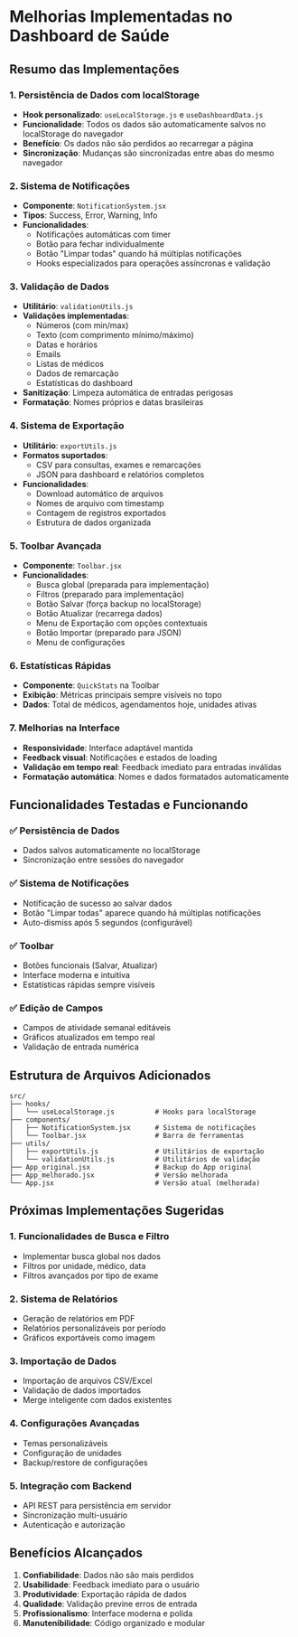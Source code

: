 # Melhorias Implementadas no Dashboard de Saúde

## Resumo das Implementações

### 1. Persistência de Dados com localStorage
- **Hook personalizado**: `useLocalStorage.js` e `useDashboardData.js`
- **Funcionalidade**: Todos os dados são automaticamente salvos no localStorage do navegador
- **Benefício**: Os dados não são perdidos ao recarregar a página
- **Sincronização**: Mudanças são sincronizadas entre abas do mesmo navegador

### 2. Sistema de Notificações
- **Componente**: `NotificationSystem.jsx`
- **Tipos**: Success, Error, Warning, Info
- **Funcionalidades**:
  - Notificações automáticas com timer
  - Botão para fechar individualmente
  - Botão "Limpar todas" quando há múltiplas notificações
  - Hooks especializados para operações assíncronas e validação

### 3. Validação de Dados
- **Utilitário**: `validationUtils.js`
- **Validações implementadas**:
  - Números (com min/max)
  - Texto (com comprimento mínimo/máximo)
  - Datas e horários
  - Emails
  - Listas de médicos
  - Dados de remarcação
  - Estatísticas do dashboard
- **Sanitização**: Limpeza automática de entradas perigosas
- **Formatação**: Nomes próprios e datas brasileiras

### 4. Sistema de Exportação
- **Utilitário**: `exportUtils.js`
- **Formatos suportados**:
  - CSV para consultas, exames e remarcações
  - JSON para dashboard e relatórios completos
- **Funcionalidades**:
  - Download automático de arquivos
  - Nomes de arquivo com timestamp
  - Contagem de registros exportados
  - Estrutura de dados organizada

### 5. Toolbar Avançada
- **Componente**: `Toolbar.jsx`
- **Funcionalidades**:
  - Busca global (preparada para implementação)
  - Filtros (preparado para implementação)
  - Botão Salvar (força backup no localStorage)
  - Botão Atualizar (recarrega dados)
  - Menu de Exportação com opções contextuais
  - Botão Importar (preparado para JSON)
  - Menu de configurações

### 6. Estatísticas Rápidas
- **Componente**: `QuickStats` na Toolbar
- **Exibição**: Métricas principais sempre visíveis no topo
- **Dados**: Total de médicos, agendamentos hoje, unidades ativas

### 7. Melhorias na Interface
- **Responsividade**: Interface adaptável mantida
- **Feedback visual**: Notificações e estados de loading
- **Validação em tempo real**: Feedback imediato para entradas inválidas
- **Formatação automática**: Nomes e dados formatados automaticamente

## Funcionalidades Testadas e Funcionando

### ✅ Persistência de Dados
- Dados salvos automaticamente no localStorage
- Sincronização entre sessões do navegador

### ✅ Sistema de Notificações
- Notificação de sucesso ao salvar dados
- Botão "Limpar todas" aparece quando há múltiplas notificações
- Auto-dismiss após 5 segundos (configurável)

### ✅ Toolbar
- Botões funcionais (Salvar, Atualizar)
- Interface moderna e intuitiva
- Estatísticas rápidas sempre visíveis

### ✅ Edição de Campos
- Campos de atividade semanal editáveis
- Gráficos atualizados em tempo real
- Validação de entrada numérica

## Estrutura de Arquivos Adicionados

```
src/
├── hooks/
│   └── useLocalStorage.js          # Hooks para localStorage
├── components/
│   ├── NotificationSystem.jsx      # Sistema de notificações
│   └── Toolbar.jsx                 # Barra de ferramentas
├── utils/
│   ├── exportUtils.js              # Utilitários de exportação
│   └── validationUtils.js          # Utilitários de validação
├── App_original.jsx                # Backup do App original
├── App_melhorado.jsx               # Versão melhorada
└── App.jsx                         # Versão atual (melhorada)
```

## Próximas Implementações Sugeridas

### 1. Funcionalidades de Busca e Filtro
- Implementar busca global nos dados
- Filtros por unidade, médico, data
- Filtros avançados por tipo de exame

### 2. Sistema de Relatórios
- Geração de relatórios em PDF
- Relatórios personalizáveis por período
- Gráficos exportáveis como imagem

### 3. Importação de Dados
- Importação de arquivos CSV/Excel
- Validação de dados importados
- Merge inteligente com dados existentes

### 4. Configurações Avançadas
- Temas personalizáveis
- Configuração de unidades
- Backup/restore de configurações

### 5. Integração com Backend
- API REST para persistência em servidor
- Sincronização multi-usuário
- Autenticação e autorização

## Benefícios Alcançados

1. **Confiabilidade**: Dados não são mais perdidos
2. **Usabilidade**: Feedback imediato para o usuário
3. **Produtividade**: Exportação rápida de dados
4. **Qualidade**: Validação previne erros de entrada
5. **Profissionalismo**: Interface moderna e polida
6. **Manutenibilidade**: Código organizado e modular

